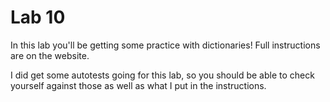 # Lab 10

In this lab you'll be getting some practice with dictionaries! Full instructions are on the website.

I did get some autotests going for this lab, so you should be able to check yourself against those as well as what I put in the instructions.


